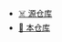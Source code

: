 * [☠️ 源仓库](https://github.com/jaywcjlove/awesome-mac)
* [👻 本仓库](https://github.com/ripperhe/awesome-mac-html)
